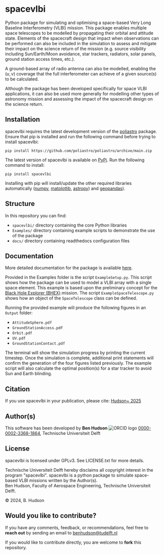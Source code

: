 spacevlbi
=========
Python package for simulating and optimising a space-based Very Long Baseline Interferometry (VLBI) mission. This package enables multiple space telescopes to be modelled by propagating their orbital and attitude state. Elements of the spacecraft design that impact when observations can be performed can also be included in the simulation to assess and mitigate their impact on the science return of the mission (e.g. source visibility including Sun/Earth/Moon avoidance, star trackers, radiators, solar panels, ground station access times, etc.).

A ground-based array of radio antenna can also be modelled, enabling the $(u,v)$ coverage that the full interferometer can achieve of a given source(s) to be calculated.

Although the package has been developed specifically for space VLBI applications, it can also be used more generally for modelling other types of astronomy mission and assessing the impact of the spacecraft design on the science return.

Installation
------------
spacevlbi requires the latest development version of the [poliastro](https://www.poliastro.space/) package. Ensure that pip is installed and run the following command before trying to install spacevlbi:

`pip install https://github.com/poliastro/poliastro/archive/main.zip`

The latest version of spacevlbi is available on [PyPi](https://pypi.org/project/spacevlbi/). Run the following command to install:

`pip install spacevlbi`

Installing with pip will install/update the other required libraries automatically ([numpy](http://www.numpy.org/), [matplotlib](http://www.matplotlib.org/), [astropy](http://www.astropy.org/)) and [geopandas](https://geopandas.org/en/stable/index.html)).

Structure
---------
In this repository you can find:
- `spacevlbi/` directory containing the core Python libraries
- `Examples/` directory containing example scripts to demonstrate the use of the package
- `docs/` directory containing readthedocs configuration files

Documentation
-------------
More detailed documentation for the package is available [here](https://spacevlbi.readthedocs.io/en/latest/).

Provided in the Examples folder is the script `ExampleSetup.py`. This script shows how the package can be used to model a VLBI array with a single space element. This example is based upon the preliminary concept for the [Black Hole Explorer (BHEX)](https://www.blackholeexplorer.org/) mission. The script `ExampleSpaceTelescope.py` shows how an object of the `SpaceTelescope` class can be defined.

Running the provided example will produce the following figures in an `Output` folder:
- `AttitudeSphere.pdf`
- `GroundStationAccess.pdf`
- `Orbit.pdf`
- `UV.pdf`
- `GroundStationContact.pdf`

The terminal will show the simulation progress by printing the current timestep. Once the simulation is complete, additional print statements will confirm the generation of the four figures listed previously. The example script will also calculate the optimal position(s) for a star tracker to avoid Sun and Earth blinding.

Citation
--------
If you use spacevlbi in your publication, please cite: [Hudson+ 2025](https://ui.adsabs.harvard.edu/abs/2025arXiv250320312H/abstract)

Author(s)
---------
This software has been developed by
**Ben Hudson** ![ORCID logo](https://info.orcid.org/wp-content/uploads/2019/11/orcid_16x16.png) [0000-0002-3368-1864](https://orcid.org/0000-0002-3368-1864), Technische Universiteit Delft

License
-------
spacevlbi is licensed under GPLv3. See LICENSE.txt for more details.

Technische Universiteit Delft hereby disclaims all copyright interest in the program "spacevlbi". spacevlbi is a python package to simulate space-based VLBI missions written by the Author(s).  
Ben Hudson, Faculty of Aerospace Engineering, Technische Universiteit Delft.

&copy; 2024, B. Hudson

Would you like to contribute?
-----------------------------
If you have any comments, feedback, or recommendations, feel free to **reach out** by sending an email to benhudson@tudelft.nl

If you would like to contribute directly, you are welcome to **fork** this repository.
